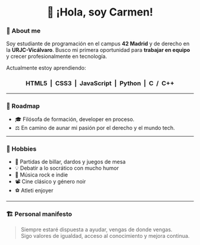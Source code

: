 <!--
**carmenmpeinado/carmenmpeinado** is a ✨ _special_ ✨ repository because its `README.md` (this file) appears on your GitHub profile.
-->
<h1 align="center">👋 ¡Hola, soy Carmen!</h1>


### 🌱 About me

Soy estudiante de programación en el campus **42 Madrid** y de derecho en la **URJC-Vicálvaro**.
Busco mi primera oportunidad para **trabajar en equipo** y crecer profesionalmente en tecnología.

Actualmente estoy aprendiendo:
<div align="center">
  
### **HTML5** &nbsp;|&nbsp; **CSS3** &nbsp;|&nbsp; **JavaScript** &nbsp;|&nbsp; **Python** &nbsp;|&nbsp; **C** &nbsp;/&nbsp; **C++**
</div>

---

### 🚦 Roadmap

- 🎓 Filósofa de formación, developer en proceso.
- ⚖️ En camino de aunar mi pasión por el derecho y el mundo tech.

---

### 🎯 Hobbies

- 🎱 Partidas de billar, dardos y juegos de mesa
- 💡 Debatir a lo socrático con mucho humor
- 🎸 Música rock e indie
- 📽️ Cine clásico y género noir
- ⚽ Atleti enjoyer

---

### 🏗️ Personal manifesto

> Siempre estaré dispuesta a ayudar, vengas de donde vengas.  
> Sigo valores de igualdad, acceso al conocimiento y mejora continua.
